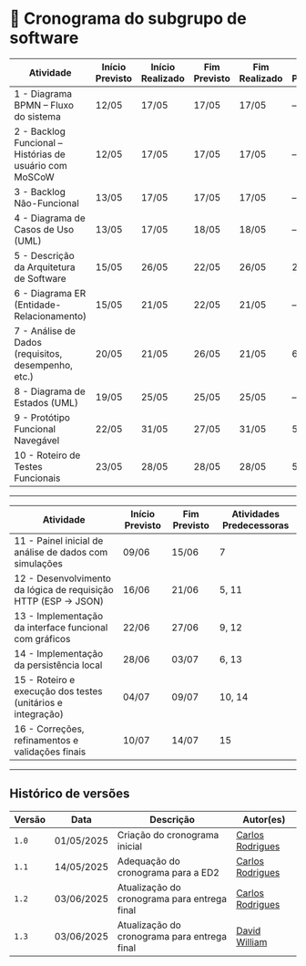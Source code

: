 # 📅 **Cronograma do subgrupo de software**

| Atividade                                               | Início Previsto | Início Realizado | Fim Previsto | Fim Realizado | Atividades Predecessoras |
| ------------------------------------------------------- | --------------- | ---------------- | ------------ | ------------- | ------------------------ |
| 1 - Diagrama BPMN – Fluxo do sistema                    | 12/05           | 17/05            | 17/05        | 17/05         | —                        |
| 2 - Backlog Funcional – Histórias de usuário com MoSCoW | 12/05           | 17/05            | 17/05        | 17/05         | —                        |
| 3 - Backlog Não-Funcional                               | 13/05           | 17/05            | 17/05        | 17/05         | —                        |
| 4 - Diagrama de Casos de Uso (UML)                      | 13/05           | 17/05            | 18/05        | 18/05         | —                        |
| 5 - Descrição da Arquitetura de Software                | 15/05           | 26/05            | 22/05        | 26/05         | 2, 3, 4                  |
| 6 - Diagrama ER (Entidade-Relacionamento)               | 15/05           | 21/05            | 22/05        | 21/05         | —                        |
| 7 - Análise de Dados (requisitos, desempenho, etc.)     | 20/05           | 21/05            | 26/05        | 21/05         | 6                        |
| 8 - Diagrama de Estados (UML)                           | 19/05           | 25/05            | 25/05        | 25/05         | —                        |
| 9 - Protótipo Funcional Navegável                       | 22/05           | 31/05                | 27/05        | 31/05             | 5, 6                     |
| 10 - Roteiro de Testes Funcionais                       | 23/05           | 28/05            | 28/05        | 28/05         | 5, 6                     |


---


| Atividade                                                      | Início Previsto | Fim Previsto | Atividades Predecessoras |
| -------------------------------------------------------------- | --------------- | ------------ | ------------------------ |
| 11 - Painel inicial de análise de dados com simulações         | 09/06           | 15/06        | 7                        |
| 12 - Desenvolvimento da lógica de requisição HTTP (ESP → JSON) | 16/06           | 21/06        | 5, 11                    |
| 13 - Implementação da interface funcional com gráficos         | 22/06           | 27/06        | 9, 12                    |
| 14 - Implementação da persistência local                       | 28/06           | 03/07        | 6, 13                    |
| 15 - Roteiro e execução dos testes (unitários e integração)    | 04/07           | 09/07        | 10, 14                   |
| 16 - Correções, refinamentos e validações finais               | 10/07           | 14/07        | 15                       |



---

## Histórico de versões

| Versão | Data       | Descrição                                               | Autor(es)                                          |
| ------ | ---------- | ------------------------------------------------------- | -------------------------------------------------- |
| `1.0`  | 01/05/2025 | Criação do cronograma inicial                           | [Carlos Rodrigues](https://github.com/Carlos-kadu) |
| `1.1`  | 14/05/2025 | Adequação do cronograma para a ED2     | [Carlos Rodrigues](https://github.com/Carlos-kadu) |
| `1.2`  | 03/06/2025 | Atualização do cronograma para entrega final | [Carlos Rodrigues](https://github.com/Carlos-kadu) |
| `1.3`  | 03/06/2025 | Atualização do cronograma para entrega final | [David William](https://github.com/sluucke) |